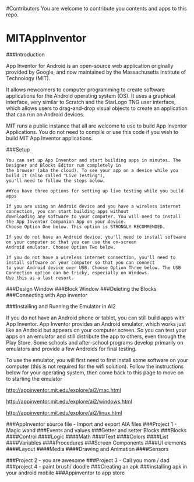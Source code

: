 #Contributors
 You are welcome to contribute you contents and apps to this repo.
 
# MITAppInventor
###Introduction 

App Inventor for Android is an open-source web application originally provided by Google, and 
now maintained by the Massachusetts Institute of Technology (MIT).

It allows newcomers to computer programming to create software applications for the 
Android operating system (OS). It uses a graphical interface, very similar to Scratch and 
the StarLogo TNG user interface, which allows users to drag-and-drop visual objects to 
create an application that can run on Android devices.

MIT runs a public instance that all are welcome to use to build App Inventor Applications. 
You do not need to compile or use this code if you wish to build MIT App Inventor applications.

###Setup 
```
You can set up App Inventor and start building apps in minutes. The Designer and Blocks Editor run completely in 
the browser (aka the cloud). To see your app on a device while you build it (also called "Live Testing"), 
you'll need to follow the steps below.

##You have three options for setting up live testing while you build apps

If you are using an Android device and you have a wireless internet connection, you can start building apps without 
downloading any software to your computer. You will need to install the App Inventor Companion App on your device. 
Choose Option One below. This option is STRONGLY RECOMMENDED.

If you do not have an Android device, you'll need to install software on your computer so that you can use the on-screen
Android emulator. Choose Option Two below.

If you do not have a wireless internet connection, you'll need to install software on your computer so that you can connect
to your Android device over USB. Choose Option Three below. The USB Connection option can be tricky, especially on Windows. 
Use this as a last resort.
```
###Design Window
###Block Window
###Deleting the Blocks
###Connecting with App inventor



###Installing and Running the Emulator in AI2

If you do not have an Android phone or tablet, you can still build apps with App Inventor. App Inventor provides an Android 
emulator, which works just like an Android but appears on your computer screen. So you can test your apps on an emulator and 
still distribute the app to others, even through the Play Store. Some schools and after-school programs develop primarily on 
emulators and provide a few Androids for final testing.

To use the emulator, you will first need to first install some software on your computer (this is not required for the 
wifi solution). Follow the instructions below for your operating system, then come back to this page to move on to 
starting the emulator

http://appinventor.mit.edu/explore/ai2/mac.html

http://appinventor.mit.edu/explore/ai2/windows.html

http://appinventor.mit.edu/explore/ai2/linux.html

###AppInventor source file - Import and export AIA files 
###Project 1 - Magic wand
###Events and values
###Getter and setter Blocks
###Blocks
  ####Control
  ####Logic
  ####Math
  ####Text
  ####Colors
  ####List
  ####Variables
  ####Procedures
###Screen Components
  ####UI elements
  ####Layout
  ####Media
  ####Drawing and Animation
  ####Sensors

###Project 2 - you are awesome
###Project 3 - Call you mom / dad
###project 4 - paint brush/ doodle
###Creating an apk 
###installing apk in your android mobile
###Appinventor to app store
